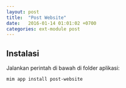 ```yaml
---
layout: post
title:  "Post Website"
date:   2016-01-14 01:01:02 +0700
categories: ext-module post
---
```


## Instalasi

Jalankan perintah di bawah di folder aplikasi:

```
mim app install post-website
```

